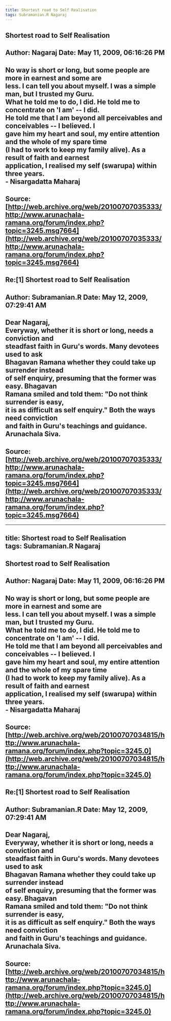 ```yaml
--- 
title: Shortest road to Self Realisation   
tags: Subramanian.R Nagaraj  
---  
```

## Shortest road to Self Realisation  
Author: Nagaraj             Date: May 11, 2009, 06:16:26 PM  
---  
No way is short or long, but some people are more in earnest and some are  
less. I can tell you about myself. I was a simple man, but I trusted my Guru.  
What he told me to do, I did. He told me to concentrate on 'I am' \-- I did.  
He told me that I am beyond all perceivables and conceivables -- I believed. I  
gave him my heart and soul, my entire attention and the whole of my spare time  
(I had to work to keep my family alive). As a result of faith and earnest  
application, I realised my self (swarupa) within three years.   
\- Nisargadatta Maharaj
 ---  
Source:[http://web.archive.org/web/20100707035333/http://www.arunachala-ramana.org/forum/index.php?topic=3245.msg7664](http://web.archive.org/web/20100707035333/http://www.arunachala-ramana.org/forum/index.php?topic=3245.msg7664)   
---  

## Re:[1] Shortest road to Self Realisation  
Author: Subramanian.R       Date: May 12, 2009, 07:29:41 AM  
---  
Dear Nagaraj,   
Everyway, whether it is short or long, needs a conviction and   
steadfast faith in Guru's words. Many devotees used to ask   
Bhagavan Ramana whether they could take up surrender instead   
of self enquiry, presuming that the former was easy. Bhagavan   
Ramana smiled and told them: "Do not think surrender is easy,   
it is as difficult as self enquiry." Both the ways need conviction   
and faith in Guru's teachings and guidance.   
Arunachala Siva.
 ---  
Source:[http://web.archive.org/web/20100707035333/http://www.arunachala-ramana.org/forum/index.php?topic=3245.msg7664](http://web.archive.org/web/20100707035333/http://www.arunachala-ramana.org/forum/index.php?topic=3245.msg7664)   
---  

--- 
title: Shortest road to Self Realisation   
tags: Subramanian.R Nagaraj  
---  
## Shortest road to Self Realisation  
Author: Nagaraj             Date: May 11, 2009, 06:16:26 PM  
---  
No way is short or long, but some people are more in earnest and some are  
less. I can tell you about myself. I was a simple man, but I trusted my Guru.  
What he told me to do, I did. He told me to concentrate on 'I am' \-- I did.  
He told me that I am beyond all perceivables and conceivables -- I believed. I  
gave him my heart and soul, my entire attention and the whole of my spare time  
(I had to work to keep my family alive). As a result of faith and earnest  
application, I realised my self (swarupa) within three years.   
\- Nisargadatta Maharaj
 ---  
Source:[http://web.archive.org/web/20100707034815/http://www.arunachala-ramana.org/forum/index.php?topic=3245.0](http://web.archive.org/web/20100707034815/http://www.arunachala-ramana.org/forum/index.php?topic=3245.0)   
---  

## Re:[1] Shortest road to Self Realisation  
Author: Subramanian.R       Date: May 12, 2009, 07:29:41 AM  
---  
Dear Nagaraj,   
Everyway, whether it is short or long, needs a conviction and   
steadfast faith in Guru's words. Many devotees used to ask   
Bhagavan Ramana whether they could take up surrender instead   
of self enquiry, presuming that the former was easy. Bhagavan   
Ramana smiled and told them: "Do not think surrender is easy,   
it is as difficult as self enquiry." Both the ways need conviction   
and faith in Guru's teachings and guidance.   
Arunachala Siva.
 ---  
Source:[http://web.archive.org/web/20100707034815/http://www.arunachala-ramana.org/forum/index.php?topic=3245.0](http://web.archive.org/web/20100707034815/http://www.arunachala-ramana.org/forum/index.php?topic=3245.0)   
---  

